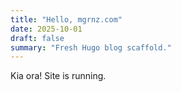 ```yaml
---
title: "Hello, mgrnz.com"
date: 2025-10-01
draft: false
summary: "Fresh Hugo blog scaffold."
---
```

Kia ora! Site is running.
